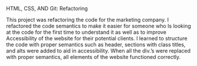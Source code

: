 HTML, CSS, AND Git: Refactoring

This project was refactoring the code for the marketing company. 
I refactored the code semantics to make it easier for someone who 
Is looking at the code for the first time to understand it as well as to improve 
Accessibility of the website for their potential clients.
I learned to structure the code with proper semantics such as header, sections with class titles, 
and alts were added to aid in accessibility. 
When all the div.’s were replaced with proper semantics, all elements of the website 
functioned correctly.
